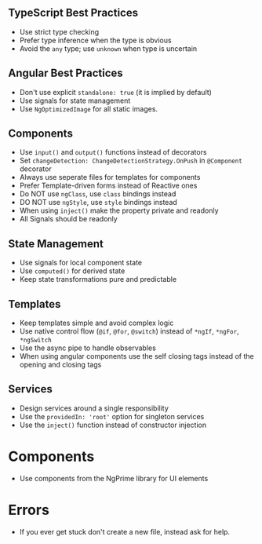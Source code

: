 ## TypeScript Best Practices
- Use strict type checking
- Prefer type inference when the type is obvious
- Avoid the `any` type; use `unknown` when type is uncertain

## Angular Best Practices
- Don't use explicit `standalone: true` (it is implied by default)
- Use signals for state management
- Use `NgOptimizedImage` for all static images.

## Components
- Use `input()` and `output()` functions instead of decorators
- Set `changeDetection: ChangeDetectionStrategy.OnPush` in `@Component` decorator
- Always use seperate files for templates for components
- Prefer Template-driven forms instead of Reactive ones
- Do NOT use `ngClass`, use `class` bindings instead
- DO NOT use `ngStyle`, use `style` bindings instead
- When using `inject()` make the property private and readonly
- All Signals should be readonly

## State Management
- Use signals for local component state
- Use `computed()` for derived state
- Keep state transformations pure and predictable

## Templates
- Keep templates simple and avoid complex logic
- Use native control flow (`@if`, `@for`, `@switch`) instead of `*ngIf`, `*ngFor`, `*ngSwitch`
- Use the async pipe to handle observables
- When using angular components use the self closing tags instead of the opening and closing tags

## Services
- Design services around a single responsibility
- Use the `providedIn: 'root'` option for singleton services
- Use the `inject()` function instead of constructor injection

# Components
- Use components from the NgPrime library for UI elements

# Errors
- If you ever get stuck don't create a new file, instead ask for help.
